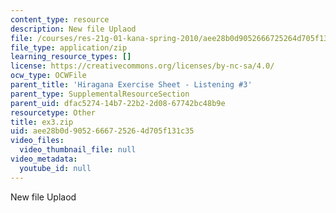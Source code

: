 ```yaml
---
content_type: resource
description: New file Uplaod
file: /courses/res-21g-01-kana-spring-2010/aee28b0d9052666725264d705f131c35_ex3.zip
file_type: application/zip
learning_resource_types: []
license: https://creativecommons.org/licenses/by-nc-sa/4.0/
ocw_type: OCWFile
parent_title: 'Hiragana Exercise Sheet - Listening #3'
parent_type: SupplementalResourceSection
parent_uid: dfac5274-14b7-22b2-2d08-67742bc48b9e
resourcetype: Other
title: ex3.zip
uid: aee28b0d-9052-6667-2526-4d705f131c35
video_files:
  video_thumbnail_file: null
video_metadata:
  youtube_id: null
---
```

New file Uplaod